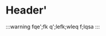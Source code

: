 <!-- TITLE: Hello -->
<!-- SUBTITLE: A quick summary of Hello -->

# Header'

:::warning
fqe';fk q';lefk;wleq f;lqsa
:::